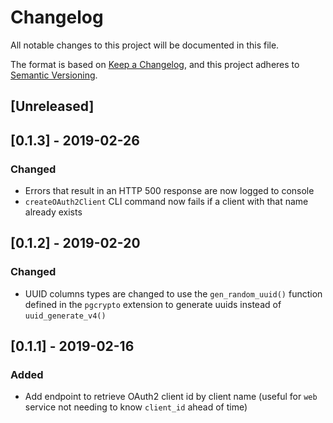 # Changelog

All notable changes to this project will be documented in this file.

The format is based on [Keep a Changelog](https://keepachangelog.com/en/1.0.0/),
and this project adheres to [Semantic Versioning](https://semver.org/spec/v2.0.0.html).

## [Unreleased]

## [0.1.3] - 2019-02-26

### Changed

* Errors that result in an HTTP 500 response are now logged to console
* `createOAuth2Client` CLI command now fails if a client with that name already exists

## [0.1.2] - 2019-02-20

### Changed

* UUID columns types are changed to use the `gen_random_uuid()` function defined in the `pgcrypto` extension to generate uuids instead of `uuid_generate_v4()`

## [0.1.1] - 2019-02-16

### Added

* Add endpoint to retrieve OAuth2 client id by client name (useful for `web` service not needing to know `client_id` ahead of time)

